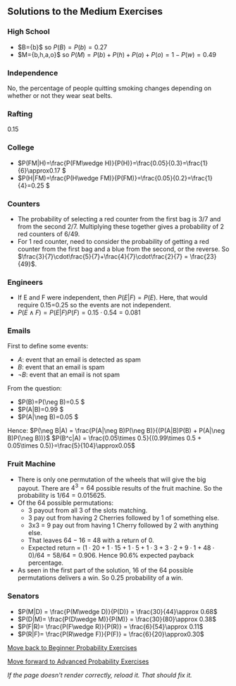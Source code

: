 ## Solutions to the Medium Exercises

### High School
- $B=\{b}$ so $P(B)=P(b)=0.27$
- $M=\{b,h,a,o}$ so $P(M) = P(b)+P(h)+P(a)+P(o)=1-P(w)=0.49$

### Independence
No, the percentage of people quitting smoking changes depending on whether or not they wear seat belts.

### Rafting
0.15

### College
- $P(FM|H)=\frac{P(FM\wedge H)}{P(H)}=\frac{0.05}{0.3}=\frac{1}{6}\approx0.17 $
- $P(H|FM)=\frac{P(H\wedge FM)}{P(FM)}=\frac{0.05}{0.2}=\frac{1}{4}=0.25 $

### Counters
- The probability of selecting a red counter from the first bag is 3/7 and from the second 2/7. Multiplying these together gives a probability of 2 red counters of 6/49.
- For 1 red counter, need to consider the probability of getting a red counter from the first bag and a blue from the second, or the reverse. So $\frac{3}{7}\cdot\frac{5}{7}+\frac{4}{7}\cdot\frac{2}{7} = \frac{23}{49}$.

### Engineers
- If E and F were independent, then $P(E|F)=P(E)$. Here, that would require 0.15=0.25  so the events are not independent.
- $P(E\wedge F)=P(E|F)P(F)=0.15\cdot 0.54=0.081$

### Emails
First to define some events:
- $A$: event that an email is detected as spam
- $B$: event that an email is spam
- $\neg B$: event that an email is not spam

From the question:
- $P(B)=P(\neg B)=0.5 $
- $P(A|B)=0.99 $
- $P(A|\neg B)=0.05 $

Hence:
$P(\neg B|A) = \frac{P(A|\neg B)P(\neg B)}{(P(A|B)P(B) + P(A|\neg B)P(\neg B))}$ 
$P(B^c|A) = \frac{0.05\times 0.5}{(0.99\times 0.5 + 0.05\times 0.5)}=\frac{5}{104}\approx0.05$

### Fruit Machine
- There is only one permutation of the wheels that will give the big payout. There are $4^3 = 64$ possible results of the fruit machine. So the probability is $1/64 = 0.015625$.
- Of the 64 possible permutations:
  - 3 payout from all 3 of the slots matching.
  - 3 pay out from having 2 Cherries followed by 1 of something else.
  - 3x3 = 9 pay out from having 1 Cherry followed by 2 with anything else.
  - That leaves 64 − 16 = 48 with a return of 0.
  - Expected return = $(1\cdot20+1\cdot15+1\cdot5+1\cdot3+3\cdot2+9\cdot1+48\cdot0)/64=58/64=0.906$. Hence 90.6% expected payback percentage.
- As seen in the first part of the solution, 16 of the 64 possible permutations delivers a win. So 0.25 probability of a win.

### Senators
- $P(M|D) = \frac{P(M\wedge D)}{P(D)} = \frac{30}{44}\approx 0.68$
-	$P(D|M)= \frac{P(D\wedge M)}{P(M)} = \frac{30}{80}\approx 0.38$ 
- $P(F|R)= \frac{P(F\wedge R)}{P(R)} = \frac{6}{54}\approx 0.11$ 
- $P(R|F)= \frac{P(R\wedge F)}{P(F)} = \frac{6}{20}\approx0.30$ 

[Move back to Beginner Probability Exercises](https://github.com/UMdecisionsupport/DecisionSupport2023/blob/main/Probability/Beginner.md)

[Move forward to Advanced Probability Exercises](https://github.com/UMdecisionsupport/DecisionSupport2023/blob/main/Probability/Advanced.md)

*If the page doesn't render correctly, reload it. That should fix it.*
